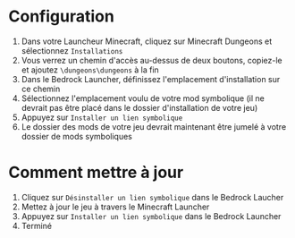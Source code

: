 ﻿# Configuration
1. Dans votre Launcheur Minecraft, cliquez sur Minecraft Dungeons et sélectionnez `Installations`
2. Vous verrez un chemin d'accès au-dessus de deux boutons, copiez-le et ajoutez `\dungeons\dungeons` à la fin
3. Dans le Bedrock Launcher, définissez l'emplacement d'installation sur ce chemin
4. Sélectionnez l'emplacement voulu de votre mod symbolique (il ne devrait pas être placé dans le dossier d'installation de votre jeu)
5. Appuyez sur `Installer un lien symbolique`
6. Le dossier des mods de votre jeu devrait maintenant être jumelé à votre dossier de mods symboliques

# Comment mettre à jour
1. Cliquez sur `Désinstaller un lien symbolique` dans le Bedrock Laucher
2. Mettez à jour le jeu à travers le Minecraft Launcher
3. Appuyez sur `Installer un lien symbolique` dans le Bedrock Launcher
4. Terminé